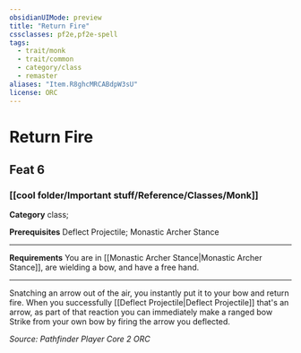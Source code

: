 ```yaml
---
obsidianUIMode: preview
title: "Return Fire"
cssclasses: pf2e,pf2e-spell
tags:
  - trait/monk
  - trait/common
  - category/class
  - remaster
aliases: "Item.R8ghcMRCABdpW3sU"
license: ORC
---
```

# Return Fire
## Feat 6
### [[cool folder/Important stuff/Reference/Classes/Monk]]

**Category** class; 



**Prerequisites** Deflect Projectile; Monastic Archer Stance
* * *
**Requirements** You are in [[Monastic Archer Stance|Monastic Archer Stance]], are wielding a bow, and have a free hand.

* * *

Snatching an arrow out of the air, you instantly put it to your bow and return fire. When you successfully [[Deflect Projectile|Deflect Projectile]] that's an arrow, as part of that reaction you can immediately make a ranged bow Strike from your own bow by firing the arrow you deflected.

*Source: Pathfinder Player Core 2*
*ORC*